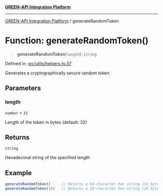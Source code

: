[**GREEN-API Integration Platform**](../README.md)

***

[GREEN-API Integration Platform](../globals.md) / generateRandomToken

# Function: generateRandomToken()

> **generateRandomToken**(`length`): `string`

Defined in: [src/utils/helpers.ts:37](https://github.com/green-api/greenapi-integration/blob/1e2009040b9fbee0c78f6935b3e8b1d1b6550313/src/utils/helpers.ts#L37)

Generates a cryptographically secure random token.

## Parameters

### length

`number` = `32`

Length of the token in bytes (default: 32)

## Returns

`string`

Hexadecimal string of the specified length

## Example

```ts
generateRandomToken()     // Returns a 64-character hex string (32 bytes)
generateRandomToken(16)   // Returns a 32-character hex string (16 bytes)
```

